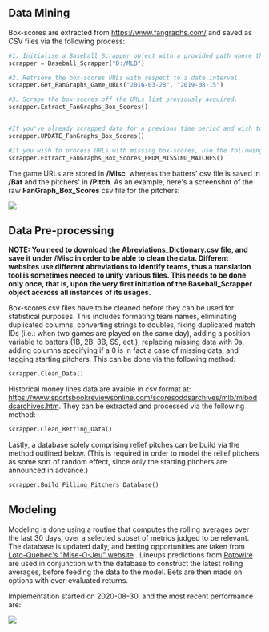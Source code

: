 ## Data Mining

Box-scores are extracted from https://www.fangraphs.com/ and saved as CSV files via the following process:

```python
#1. Initialise a Baseball_Scrapper object with a provided path where the files will be stored. 
scrapper = Baseball_Scrapper("D:/MLB")

#2. Retrieve the box-scores URLs with respect to a date interval. 
scrapper.Get_FanGraphs_Game_URLs("2016-03-28", "2019-08-15")

#3. Scrape the box-scores off the URLs list previously acquired. 
scrapper.Extract_FanGraphs_Box_Scores()


#If you've already scrapped data for a previous time period and wish to simply update your box-scores list, use the following method:
scrapper.UPDATE_FanGraphs_Box_Scores()

#If you wish to process URLs with missing box-scores, use the following method:
scrapper.Extract_FanGraphs_Box_Scores_FROM_MISSING_MATCHES()
```


The game URLs are stored in **/Misc**, whereas the batters' csv file is saved in **/Bat** and the pitchers' in **/Pitch**. As an example, here's a screenshot of the raw **FanGraph_Box_Scores** csv file for the pitchers:

![](https://i.imgur.com/KX6K3AY.png)


## Data Pre-processing

**NOTE: You need to download the Abreviations_Dictionary.csv file, and save it under /Misc in order to be able to clean the data. Different websites use different abreviations to identify teams, thus a translation tool is sometimes needed to unify various files. This needs to be done only once, that is, upon the very first initiation of the Baseball_Scrapper object accross all instances of its usages.**

Box-scores csv files have to be cleaned before they can be used for statistical purposes. This includes formating team names, eliminating duplicated columns, converting strings to doubles, fixing duplicated match IDs (i.e.: when two games are played on the same day), adding a position variable to batters (1B, 2B, 3B, SS, ect.), replacing missing data with 0s, adding columns specifying if a 0 is in fact a case of missing data, and tagging starting pitchers. This can be done via the following method:

```python
scrapper.Clean_Data()
```

Historical money lines data are avaible in csv format at: https://www.sportsbookreviewsonline.com/scoresoddsarchives/mlb/mlboddsarchives.htm. They can be extracted and processed via the following method:
```python
scrapper.Clean_Betting_Data()
```

Lastly, a database solely comprising relief pitches can be build via the method outlined below. (This is required in order to model the relief pitchers as some sort of random effect, since only the starting pitchers are announced in advance.)
```python
scrapper.Build_Filling_Pitchers_Database()
```


## Modeling

Modeling is done using a routine that computes the rolling averages over the last 30 days, over a selected subset of metrics judged to be relevant. The database is updated daily, and betting opportunities are taken from [Loto-Quebec's "Mise-O-Jeu" website](https://miseojeu.espacejeux.com/en/home) . Lineups predictions from [Rotowire](https://www.rotowire.com/baseball/daily-lineups.php) are used in conjunction with the database to construct the latest rolling averages, before feeding the data to the model. Bets are then made on options with over-evaluated returns.

Implementation started on 2020-08-30, and the most recent performance are:

![](https://i.imgur.com/5Q2Z9cP.png)

















